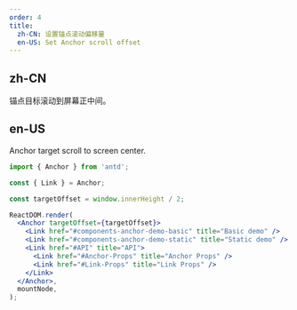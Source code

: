 ```yaml
---
order: 4
title:
  zh-CN: 设置锚点滚动偏移量
  en-US: Set Anchor scroll offset
---
```


## zh-CN

锚点目标滚动到屏幕正中间。

## en-US

Anchor target scroll to screen center.

```jsx
import { Anchor } from 'antd';

const { Link } = Anchor;

const targetOffset = window.innerHeight / 2;

ReactDOM.render(
  <Anchor targetOffset={targetOffset}>
    <Link href="#components-anchor-demo-basic" title="Basic demo" />
    <Link href="#components-anchor-demo-static" title="Static demo" />
    <Link href="#API" title="API">
      <Link href="#Anchor-Props" title="Anchor Props" />
      <Link href="#Link-Props" title="Link Props" />
    </Link>
  </Anchor>,
  mountNode,
);
```
